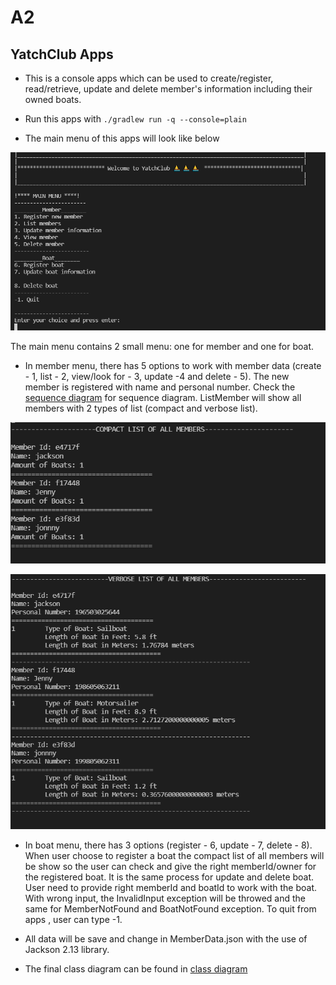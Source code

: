 # A2

## YatchClub Apps
- This is a console apps which can be used to create/register, read/retrieve, update and delete member's information including their owned boats. 

- Run this apps with 
`./gradlew run -q --console=plain`

- The main menu of this apps will look like below

![main menu](img/main-menu.png)

The main menu contains 2 small menu: one for member and one for boat. 
+ In member menu, there has 5 options to work with member data (create - 1, list - 2, view/look for - 3, update -4 and delete - 5). The new member is registered with name and personal number. Check the [sequence diagram](./design.md) for sequence diagram. ListMember will show all members with 2 types of list (compact and verbose list). 

![compact list](img/compactlist.png)

![verbose list](img/verboselist.png)

+ In boat menu, there has 3 options (register - 6, update - 7, delete - 8). When user choose to register a boat the compact list of all members will be show so the user can check and give the right memberId/owner for the registered boat. It is the same process for update and delete boat. User need to provide right memberId and boatId to work with the boat. With wrong input, the InvalidInput exception will be throwed and the same for MemberNotFound and BoatNotFound exception. To quit from apps , user can type -1.

+ All data will be save and change in MemberData.json with the use of Jackson 2.13 library.

+ The final class diagram can be found in [class diagram](./design.md)
